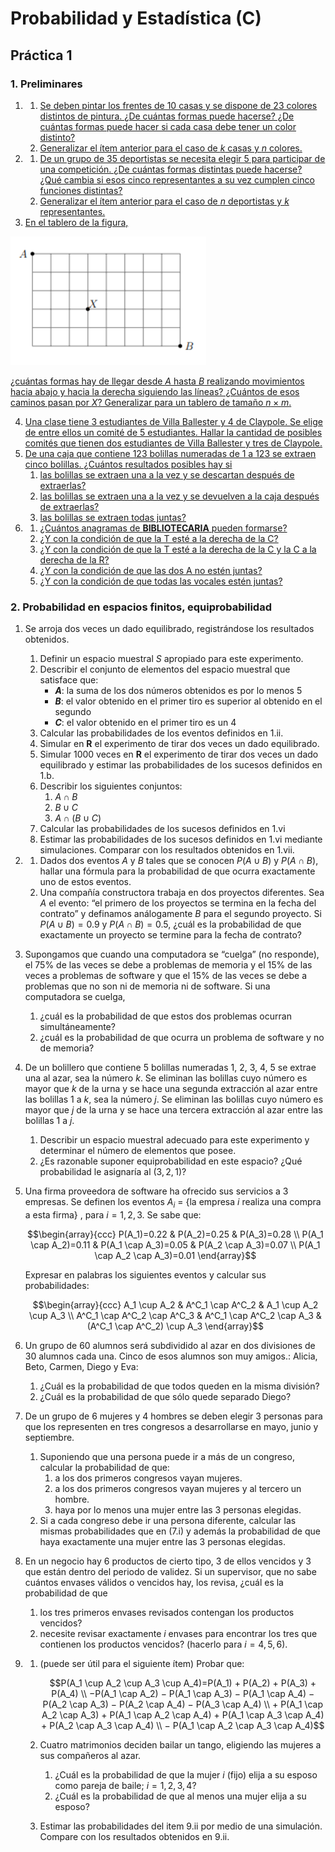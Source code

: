 # Probabilidad y Estadística (C)

## Práctica 1

### 1. Preliminares

1.
    1. [Se deben pintar los frentes de 10 casas y se dispone de 23 colores distintos de pintura. ¿De cuántas formas puede hacerse? ¿De cuántas formas puede hacer si cada casa debe tener un color distinto?](1_preliminares/ejercicio_1.md#1.a)
    2. [Generalizar el ítem anterior para el caso de $k$ casas y $n$ colores.](1_preliminares/ejercicio_1.md#1.b)
2.
    1. [De un grupo de 35 deportistas se necesita elegir 5 para participar de una competición. ¿De cuántas formas distintas puede hacerse? ¿Qué cambia si esos cinco representantes a su vez cumplen cinco funciones distintas?](1_preliminares/ejercicio_2.md#2.a)
    2. [Generalizar el ítem anterior para el caso de $n$ deportistas y $k$ representantes.](1_preliminares/ejercicio_2.md#2.b)
3. [En el tablero de la figura,](1_preliminares/ejercicio_3.md#3)

![Figura1.1.3](img/1_1_3.png)

[¿cuántas formas hay de llegar desde *A* hasta *B* realizando movimientos hacia abajo y hacia la derecha siguiendo las líneas? ¿Cuántos de esos caminos pasan por $X$? Generalizar para un tablero de tamaño $n \times m$.](1_preliminares/ejercicio_3.md#3)

4. [Una clase tiene 3 estudiantes de Villa Ballester y 4 de Claypole. Se elige de entre ellos un comité de 5 estudiantes. Hallar la cantidad de posibles comités que tienen dos estudiantes de Villa Ballester y tres de Claypole.](1_preliminares/ejercicio_4.md#4)
5. [De una caja que contiene 123 bolillas numeradas de 1 a 123 se extraen cinco bolillas. ¿Cuántos resultados posibles hay si](1_preliminares/ejercicio_5.md#5)
    1. [las bolillas se extraen una a la vez y se descartan después de extraerlas?](1_preliminares/ejercicio_5.md#5.a)
    2. [las bolillas se extraen una a la vez y se devuelven a la caja después de extraerlas?](1_preliminares/ejercicio_5.md#5.b)
    3. [las bolillas se extraen todas juntas?](1_preliminares/ejercicio_5.md#5.c)
6.
    1. [¿Cuántos anagramas de **BIBLIOTECARIA** pueden formarse?](1_preliminares/ejercicio_6.md#6.a)
    2. [¿Y con la condición de que la T esté a la derecha de la C?](1_preliminares/ejercicio_6.md#6.b)
    3. [¿Y con la condición de que la T esté a la derecha de la C y la C a la derecha de la R?](1_preliminares/ejercicio_6.md#6.c)
    4. [¿Y con la condición de que las dos A no estén juntas?](1_preliminares/ejercicio_6.md#6.d)
    5. [¿Y con la condición de que todas las vocales estén juntas?](1_preliminares/ejercicio_6.md#6.e)

### 2. Probabilidad en espacios finitos, equiprobabilidad

1. Se arroja dos veces un dado equilibrado, registrándose los resultados obtenidos.
    1. Definir un espacio muestral $S$ apropiado para este experimento.
    2. Describir el conjunto de elementos del espacio muestral que satisface que:
        - ***$A$***: la suma de los dos números obtenidos es por lo menos 5
        - ***$B$***: el valor obtenido en el primer tiro es superior al obtenido en el segundo
        - ***$C$***: el valor obtenido en el primer tiro es un 4
    3. Calcular las probabilidades de los eventos definidos en 1.ii.
    4. Simular en **R** el experimento de tirar dos veces un dado equilibrado.
    5. Simular 1000 veces en **R** el experimento de tirar dos veces un dado equilibrado y estimar las probabilidades de los sucesos definidos en 1.b.
    6. Describir los siguientes conjuntos:
        1. $A \cap B$
        2. $B \cup C$
        3. $A \cap (B \cup C)$
    7. Calcular las probabilidades de los sucesos definidos en 1.vi
    8. Estimar las probabilidades de los sucesos definidos en 1.vi mediante simulaciones. Comparar con los resultados obtenidos en 1.vii.
2.
    1. Dados dos eventos $A$ y $B$ tales que se conocen $P(A \cup B)$ y $P(A \cap B)$, hallar una fórmula para la probabilidad de que ocurra exactamente uno de estos eventos.
    2. Una compañía constructora trabaja en dos proyectos diferentes. Sea $A$ el evento: “el primero de los proyectos se termina en la fecha del contrato” y definamos análogamente $B$ para el segundo proyecto. Si $P(A \cup B) = 0.9$ y $P(A \cap B) = 0.5$, ¿cuál es la probabilidad de que exactamente un proyecto se termine para la fecha de contrato?
3. Supongamos que cuando una computadora se “cuelga” (no responde), el 75% de las veces se debe a problemas de memoria y el 15% de las veces a problemas de software y que el 15% de las veces se debe a problemas que no son ni de memoria ni de software. Si una computadora se cuelga,
    1. ¿cuál es la probabilidad de que estos dos problemas ocurran simultáneamente?
    2. ¿cuál es la probabilidad de que ocurra un problema de software y no de memoria?
4. De un bolillero que contiene 5 bolillas numeradas 1, 2, 3, 4, 5 se extrae una al azar, sea la número $k$. Se eliminan las bolillas cuyo número es mayor que $k$ de la urna y se hace una segunda extracción al azar entre las bolillas 1 a $k$, sea la número $j$. Se eliminan las bolillas cuyo número es mayor que $j$ de la urna y se hace una tercera extracción al azar entre las bolillas 1 a $j$.
    1. Describir un espacio muestral adecuado para este experimento y determinar el número de elementos que posee.
    2. ¿Es razonable suponer equiprobabilidad en este espacio? ¿Qué probabilidad le asignaría al $(3,2,1)$?
5. Una firma proveedora de software ha ofrecido sus servicios a 3 empresas. Se definen los eventos $A_i$ = {la empresa $i$ realiza una compra a esta firma} , para $i = 1, 2, 3$. Se sabe que:

    ```math
    \begin{array}{ccc}
    P(A_1)=0.22 & P(A_2)=0.25 & P(A_3)=0.28 \\
    P(A_1 \cap A_2)=0.11 & P(A_1 \cap A_3)=0.05 & P(A_2 \cap A_3)=0.07 \\
    P(A_1 \cap A_2 \cap A_3)=0.01
    \end{array}
    ```

    Expresar en palabras los siguientes eventos y calcular sus probabilidades:

    ```math
    \begin{array}{ccc}
    A_1 \cup A_2 & A^C_1 \cap A^C_2 & A_1 \cup A_2 \cup A_3 \\
    A^C_1 \cap A^C_2 \cap A^C_3 & A^C_1 \cap A^C_2 \cap A_3 & (A^C_1 \cap A^C_2) \cup A_3
    \end{array}
    ```

6. Un grupo de 60 alumnos será subdividido al azar en dos divisiones de 30 alumnos cada una. Cinco de esos alumnos son muy amigos.: Alicia, Beto, Carmen, Diego y Eva:
    1. ¿Cuál es la probabilidad de que todos queden en la misma división?
    2. ¿Cuál es la probabilidad de que sólo quede separado Diego?
7. De un grupo de 6 mujeres y 4 hombres se deben elegir 3 personas para que los representen en tres congresos a desarrollarse en mayo, junio y septiembre.
    1. Suponiendo que una persona puede ir a más de un congreso, calcular la probabilidad de que:
        1. a los dos primeros congresos vayan mujeres.
        2. a los dos primeros congresos vayan mujeres y al tercero un hombre.
        3. haya por lo menos una mujer entre las 3 personas elegidas.
    2. Si a cada congreso debe ir una persona diferente, calcular las mismas probabilidades que en (7.i) y además la probabilidad de que haya exactamente una mujer entre las 3 personas elegidas.
8. En un negocio hay 6 productos de cierto tipo, 3 de ellos vencidos y 3 que están dentro del periodo de validez. Si un supervisor, que no sabe cuántos envases válidos o vencidos hay, los revisa, ¿cuál es la probabilidad de que
    1. los tres primeros envases revisados contengan los productos vencidos?
    2. necesite revisar exactamente $i$ envases para encontrar los tres que contienen los productos vencidos? (hacerlo para $i = 4, 5, 6$).
9.
    1. (puede ser útil para el siguiente ítem) Probar que:

        ```math
        P(A_1 \cup A_2 \cup A_3 \cup A_4)=P(A_1) + P(A_2) + P(A_3) + P(A_4) \\
        −P(A_1 \cap A_2) − P(A_1 \cap A_3) − P(A_1 \cap A_4) − P(A_2 \cap A_3) − P(A_2 \cap A_4) − P(A_3 \cap A_4) \\
        + P(A_1 \cap A_2 \cap A_3) + P(A_1 \cap A_2 \cap A_4) + P(A_1 \cap A_3 \cap A_4) + P(A_2 \cap A_3 \cap A_4) \\
        − P(A_1 \cap A_2 \cap A_3 \cap A_4)
        ```

    2. Cuatro matrimonios deciden bailar un tango, eligiendo las mujeres a sus compañeros al azar.
        1. ¿Cuál es la probabilidad de que la mujer $i$ (fijo) elija a su esposo como pareja de baile; $i=1,2,3,4$?
        2. ¿Cuál es la probabilidad de que al menos una mujer elija a su esposo?
    3. Estimar las probabilidades del item 9.ii por medio de una simulación. Compare con los resultados obtenidos en 9.ii.
